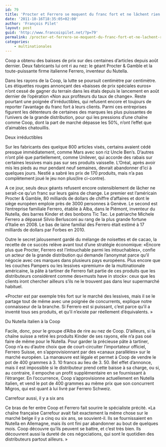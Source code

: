 ```yaml
---
id: 79
title: 'Procter et Ferrero se moquent du franc fort et ne lâchent rien'
date: '2011-10-16T18:35:05+02:00'
author: 'François Pilet'
layout: post
guid: 'http://www.francoispilet.net/?p=79'
permalink: /procter-et-ferrero-se-moquent-du-franc-fort-et-ne-lachent-rien/
categories:
    - multinationales
---
```


Coop a obtenu des baisses de prix sur des centaines d’articles depuis août dernier. Deux fabricants lui ont ri au nez: le géant Procter &amp; Gamble et la toute-puissante firme italienne Ferrero, inventeur du Nutella.

Dans les rayons de la Coop, la lutte se poursuit centimètre par centimètre. Les étiquettes rouges annonçant des «baisses de prix spéciales euros» n’ont cessé de gagner du terrain dans les étals depuis le lancement en août dernier de l’opération «Non aux profiteurs du taux de change». Reste pourtant une poignée d’irréductibles, qui refusent encore et toujours de reporter l’avantage du franc fort à leurs clients. Parmi ces entreprises figurent les détenteurs de certaines des marques les plus puissantes de l’univers de la grande distribution, pour qui les pressions d’une chaîne comme Coop, dont la part de marché dépasse les 50%, n’ont l’effet que d’aimables chatouillis.

Deux irréductibles

Sur les fabricants des quelque 800 articles visés, certains avaient cédé presque immédiatement, comme Mars avec son riz Uncle Ben’s. D’autres n’ont plié que partiellement, comme Unilever, qui accorde des rabais sur certaines lessives mais pas sur ses produits vaisselle. L’Oréal, après avoir mis les pieds au mur pendant neuf semaines, devrait abandonner d’ici à quelques jours. Nestlé a sabré les prix de 170 produits, mais n’a pas complètement joué le jeu non plus(lire ci-contre).

A ce jour, seuls deux géants refusent encore ostensiblement de lâcher ne serait-ce qu’un franc sur leurs gains de change. Le premier est l’américain Procter &amp; Gamble, 80 milliards de dollars de chiffre d’affaires et dont le siège européen emploie près de 3000 personnes à Genève. Le second est l’entreprise familiale Ferrero, établie à Alba, dans le Piémont, inventeur du Nutella, des barres Kinder et des bonbons Tic Tac. Le patriarche Michele Ferrero a dépassé Silvio Berlusconi au rang de la plus grande fortune d’Italie en 2008. Le bas de laine familial des Ferrero était estimé à 17 milliards de dollars par Forbes en 2010.

Outre le secret jalousement gardé du mélange de noisettes et de cacao, la recette de ce succès relève avant tout d’une stratégie économique: «Encore plus que Procter, Ferrero est l’intouchable parmi les intouchables», confie un acteur de la grande distribution qui demande l’anonymat parce qu’il négocie avec ces marques dans plusieurs pays européens. Plus encore que les couches Pampers ou les lessives «premium» de la multinationale américaine, la pâte à tartiner de Ferrero fait partie de ces produits que les distributeurs considèrent comme des«musts have in stock»: ceux que les clients iront chercher ailleurs s’ils ne le trouvent pas dans leur supermarché habituel.

«Procter est par exemple très fort sur le marché des lessives, mais il se le partage tout de même avec une poignée de concurrents, explique notre connaisseur de la branche. Si Ferrero est si puissant, c’est parce qu’il a inventé tous ses produits, et qu’il n’existe par réellement d’équivalents. »

Du Nutella italien à la Coop

Facile, donc, pour le groupe d’Alba de rire au nez de Coop. D’ailleurs, si la chaîne suisse a retiré les produits Kinder de ses rayons, elle n’a pas osé faire de même pour le Nutella. Pour garder la précieuse pâte à tartiner, Coop n’a eu d’autre choix que de court-circuiter l’importateur officiel, Ferrero Suisse, en s’approvisionnant par des «canaux parallèles» sur le marché européen. La manœuvre est légale et permet à Coop de vendre le pot de 400 grammes à 3. 10 francs au lieu de 3. 50. Bel effet d’annonce, mais il est impossible si le distributeur prend cette baisse à sa charge, ou si, au contraire, il empoche un profit supplémentaire en se fournissant à l’étranger. En l’occurrence, Coop s’approvisionne actuellement en Nutella italien, et vend le pot de 400 grammes au même prix que son concurrent Migros, qui est quant à lui livré par Ferrero Schweiz.

Carrefour aussi, il y a six ans

Ce bras de fer entre Coop et Ferrero fait sourire le spécialiste précité. «La chaîne française Carrefour avait fait exactement la même chose sur le marché belge il y a cinq ou six ans, se souvient-il. Ils se fournissaient en Nutella en Allemagne, mais ils ont fini par abandonner au bout de quelques mois. Coop découvre qu’ils peuvent se battre, et c’est très bien. Ils découvrent aussi la dureté de ces négociations, qui sont le quotidien des distributeurs partout ailleurs. »